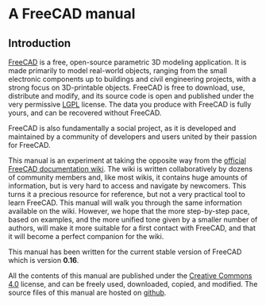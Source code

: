 # A FreeCAD manual



## Introduction

[FreeCAD](http://www.freecadweb.org) is a free, open-source parametric 3D modeling application. It is made primarily to model real-world objects, ranging from the small electronic components up to buildings and civil engineering projects, with a strong focus on 3D-printable objects. FreeCAD is free to download, use, distribute and modify, and its source code is open and published under the very permissive [LGPL](https://en.wikipedia.org/wiki/GNU_Lesser_General_Public_License) license. The data you produce with FreeCAD is fully yours, and can be recovered without FreeCAD.

FreeCAD is also fundamentally a social project, as it is developed and maintained by a community of developers and users united by their passion for FreeCAD.

This manual is an experiment at taking the opposite way from the [official FreeCAD documentation wiki](http://www.freecadweb.org/wiki). The wiki is written collaboratively by dozens of community members and, like most wikis, it contains huge amounts of information, but is very hard to access and navigate by newcomers. This turns it a precious resource for reference, but not a very practical tool to learn FreeCAD. This manual will walk you through the same information available on the wiki. However, we hope that the more step-by-step pace, based on examples, and the more unified tone given by a smaller number of authors, will make it more suitable for a first contact with FreeCAD, and that it will become a perfect companion for the wiki.

This manual has been written for the current stable version of FreeCAD which is version **0.16**.

All the contents of this manual are published under the [Creative Commons 4.0](http://creativecommons.org/licenses/by/4.0/) license, and can be freely used, downloaded, copied, and modified. The source files of this manual are hosted on [github](https://github.com/yorikvanhavre/FreeCAD-manual).
